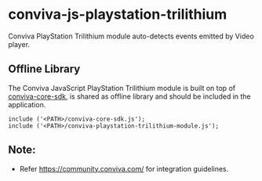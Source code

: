# conviva-js-playstation-trilithium
Conviva PlayStation Trilithium module auto-detects events emitted by Video player.

## Offline Library
The Conviva JavaScript PlayStation Trilithium module is built on top of <a href="https://github.com/Conviva/conviva-js-coresdk">conviva-core-sdk</a>, is shared as offline library and should be included in the application.

``` 
include ('<PATH>/conviva-core-sdk.js');
include ('<PATH>/conviva-playstation-trilithium-module.js');
```

## Note:
* Refer https://community.conviva.com/ for integration guidelines.